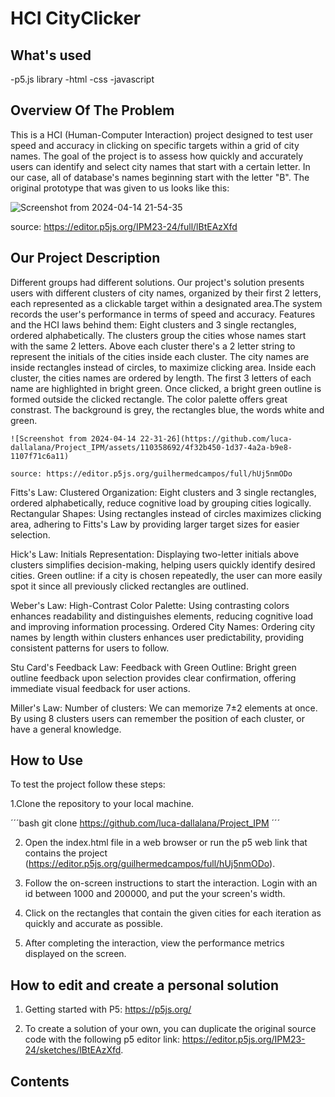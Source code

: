 # HCI CityClicker

## What's used

-p5.js library 
-html
-css
-javascript

## Overview Of The Problem

This is a HCI (Human-Computer Interaction) project designed to test user speed and accuracy in clicking on specific targets within a grid of city names. The goal of the project is to assess how quickly and accurately users can identify and select city names that start with a certain letter. In our case, all of database's names beginning start with the letter "B".
The original prototype that was given to us looks like this:

  ![Screenshot from 2024-04-14 21-54-35](https://github.com/luca-dallalana/Project_IPM/assets/110358692/ca8da6ae-9491-4130-8545-02eb9f2209c2)

  source: https://editor.p5js.org/IPM23-24/full/lBtEAzXfd
  

## Our Project Description

Different groups had different solutions. Our project's solution presents users with different clusters of city names, organized by their first 2 letters, each represented as a clickable target within a designated area.The system records the user's performance in terms of speed and accuracy.
Features and the HCI laws behind them:
    Eight clusters and 3 single rectangles, ordered alphabetically. The clusters group the cities whose names start with the same 2 letters. 
    Above each cluster there's a 2 letter string to represent the initials of the cities inside each cluster.
    The city names are inside rectangles instead of circles, to maximize clicking area.
    Inside each cluster, the cities names are ordered by length.
    The first 3 letters of each name are highlighted in bright green.
    Once clicked, a bright green outline is formed outside the clicked rectangle.
    The color palette offers great constrast. The background is grey, the rectangles blue, the words white and green.

    ![Screenshot from 2024-04-14 22-31-26](https://github.com/luca-dallalana/Project_IPM/assets/110358692/4f32b450-1d37-4a2a-b9e8-1107f71c6a11)

    source: https://editor.p5js.org/guilhermedcampos/full/hUj5nmODo

Fitts's Law:
    Clustered Organization: Eight clusters and 3 single rectangles, ordered alphabetically, reduce cognitive load by grouping cities logically.
    Rectangular Shapes: Using rectangles instead of circles maximizes clicking area, adhering to Fitts's Law by providing larger target sizes for easier selection.

Hick's Law:
    Initials Representation: Displaying two-letter initials above clusters simplifies decision-making, helping users quickly identify desired cities.
    Green outline: if a city is chosen repeatedly, the user can more easily spot it since all previously clicked rectangles are outlined.

Weber's Law:
    High-Contrast Color Palette: Using contrasting colors enhances readability and distinguishes elements, reducing cognitive load and improving information processing.
    Ordered City Names: Ordering city names by length within clusters enhances user predictability, providing consistent patterns for users to follow.
    
Stu Card's Feedback Law:
    Feedback with Green Outline: Bright green outline feedback upon selection provides clear confirmation, offering immediate visual feedback for user actions.

Miller's Law:
    Number of clusters: We can memorize 7±2 elements at once. By using 8 clusters users can remember the position of each cluster, or have a general knowledge.

## How to Use
To test the project follow these steps:

1.Clone the repository to your local machine.

  ´´´bash
  git clone https://github.com/luca-dallalana/Project_IPM
  ´´´

2.  Open the index.html file in a web browser or run the p5 web link that contains the project (https://editor.p5js.org/guilhermedcampos/full/hUj5nmODo).

3. Follow the on-screen instructions to start the interaction. Login with an id between 1000 and 200000, and put the your screen's width.

4. Click on the rectangles that contain the given cities for each iteration as quickly and accurate as possible.

5. After completing the interaction, view the performance metrics displayed on the screen.

## How to edit and create a personal solution

1. Getting started with P5: https://p5js.org/

2. To create a solution of your own, you can duplicate the original source code with the following p5 editor link: https://editor.p5js.org/IPM23-24/sketches/lBtEAzXfd.

## Contents


    

  
